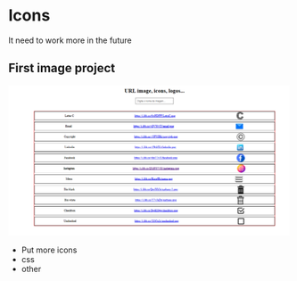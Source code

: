 # Icons

It need to work more in the future

## First image project

![alt text](<Screenshot 2025-07-31 204619.png>)


- Put more icons
- css 
- other